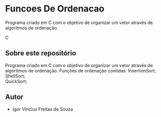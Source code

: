 # Funcoes De Ordenacao
Programa criado em C com o objetivo de organizar um vetor através de algoritmos de ordenação.

C
## Sobre este repositório

Programa criado em C com o objetivo de organizar um vetor através de algoritmos de ordenação.
Funções de ordenação contidas:
InsertionSort;  
ShellSort;  
QuickSort;  

## Autor

* Igor Vincius Freitas de Souza



